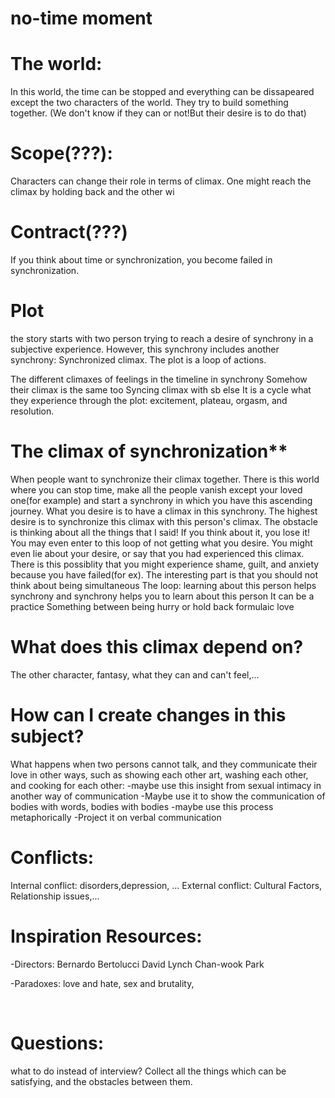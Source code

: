 # no-time moment

# The world:
In this world, the time can be stopped and everything can be dissapeared except the two characters of the world. They try to build something together.
(We don't know if they can or not!But their desire is to do that)
<br> 

# Scope(???):
Characters can change their role in terms of climax. One might reach the climax by holding back and the other wi
# Contract(???)
If you think about time or synchronization, you become failed in synchronization.
<br> 

# Plot
the story starts with two person trying to reach a desire of synchrony in a subjective experience. However, this synchrony includes another synchrony: Synchronized climax. The plot is a loop of actions.

The different climaxes of feelings in the timeline in synchrony
Somehow their climax is the same too
Syncing climax with sb else
It is a cycle
what they experience through the plot: excitement, plateau, orgasm, and resolution.
<br> 

# The climax of synchronization**
When people want to synchronize their climax together.
There is this world where you can stop time, make all the people vanish except your loved one(for example) and start a synchrony in which you have this ascending journey. What you desire is to have a climax in this synchrony. The highest desire is to synchronize this climax with this person's climax. The obstacle is thinking about all the things that I said! If you think about it, you lose it! You may even enter to this loop of not getting what you desire. You might even lie about your desire, or say that you had experienced this climax. There is this possiblity that you might experience shame, guilt, and anxiety because you have failed(for ex).
The interesting part is that you should not think about being simultaneous
The loop: learning about this person helps synchrony and synchrony helps you to learn about this person
It can be a practice
Something between being hurry or hold back
formulaic love
<br> 


# What does this climax depend on?
 The other character, fantasy, what they can and can't feel,...
<br> 
 
 # How can I create changes in this subject?
What happens when two persons cannot talk, and they communicate their love in other ways, such as showing each other art, washing each other, and cooking for each other:
-maybe use this insight from sexual intimacy in another way of communication
-Maybe use it to show the communication of bodies with words, bodies with bodies
-maybe use this process metaphorically
-Project it on verbal communication
<br> 

# Conflicts:
Internal conflict: disorders,depression, ...
External conflict: Cultural Factors, Relationship issues,...
<br> 

# Inspiration Resources:
-Directors:
Bernardo Bertolucci
David Lynch
Chan-wook Park

-Paradoxes: 
love and hate, 
sex and brutality,


<br> 

# Questions:
what to do instead of interview?
Collect all the things which can be satisfying, and the obstacles between them.

<br> 


